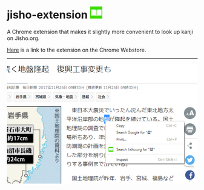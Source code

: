 # jisho-extension ![icon](icon32.png)
A Chrome extension that makes it slightly more convenient to look up kanji on Jisho.org.

[Here](https://chrome.google.com/webstore/detail/jisho-extension/iblocgbegbfbikfpjajboohgnegaonho) is a link to the extension on the Chrome Webstore.

----
![screenshot](screenshot.png)
